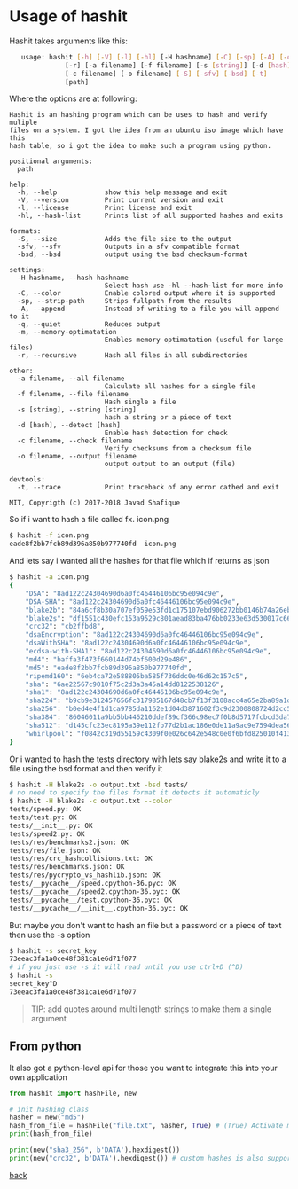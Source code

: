<link rel="shortcut icon" type="image/x-icon" href="favicon.ico"/>

# Usage of hashit

Hashit takes arguments like this:
```bash
   usage: hashit [-h] [-V] [-l] [-hl] [-H hashname] [-C] [-sp] [-A] [-q] [-m]
              [-r] [-a filename] [-f filename] [-s [string]] [-d [hash]]
              [-c filename] [-o filename] [-S] [-sfv] [-bsd] [-t]
              [path]
```

Where the options are at following:

[//]: # (Nicely generated by argparse)

```
Hashit is an hashing program which can be uses to hash and verify muliple
files on a system. I got the idea from an ubuntu iso image which have this
hash table, so i got the idea to make such a program using python.

positional arguments:
  path

help:
  -h, --help            show this help message and exit
  -V, --version         Print current version and exit
  -l, --license         Print license and exit
  -hl, --hash-list      Prints list of all supported hashes and exits

formats:
  -S, --size            Adds the file size to the output
  -sfv, --sfv           Outputs in a sfv compatible format
  -bsd, --bsd           output using the bsd checksum-format

settings:
  -H hashname, --hash hashname
                        Select hash use -hl --hash-list for more info
  -C, --color           Enable colored output where it is supported
  -sp, --strip-path     Strips fullpath from the results
  -A, --append          Instead of writing to a file you will append to it
  -q, --quiet           Reduces output
  -m, --memory-optimatation
                        Enables memory optimatation (useful for large files)
  -r, --recursive       Hash all files in all subdirectories

other:
  -a filename, --all filename
                        Calculate all hashes for a single file
  -f filename, --file filename
                        Hash single a file
  -s [string], --string [string]
                        hash a string or a piece of text
  -d [hash], --detect [hash]
                        Enable hash detection for check
  -c filename, --check filename
                        Verify checksums from a checksum file
  -o filename, --output filename
                        output output to an output (file)

devtools:
  -t, --trace           Print traceback of any error cathed and exit

MIT, Copyrigth (c) 2017-2018 Javad Shafique

```

So if i want to hash a file called fx. icon.png
```bash
$ hashit -f icon.png
eade8f2bb7fcb89d396a850b977740fd  icon.png
```
And lets say i wanted all the hashes for that file
which if returns as json
```bash
$ hashit -a icon.png
{
    "DSA": "8ad122c24304690d6a0fc46446106bc95e094c9e",
    "DSA-SHA": "8ad122c24304690d6a0fc46446106bc95e094c9e",
    "blake2b": "84a6cf8b30a707ef059e53fd1c175107ebd906272bb0146b74a26ebfc43c0811a4c936b0717004eadbd753512277f3443dd1671785e99fdbe80391d58ecf7e8c",
    "blake2s": "df1551c430efc153a9529c801aead83ba476bb0233e63d530017c6607d926df1",
    "crc32": "cb2ffbd8",
    "dsaEncryption": "8ad122c24304690d6a0fc46446106bc95e094c9e",
    "dsaWithSHA": "8ad122c24304690d6a0fc46446106bc95e094c9e",
    "ecdsa-with-SHA1": "8ad122c24304690d6a0fc46446106bc95e094c9e",
    "md4": "baffa3f473f660144d74bf600d29e486",
    "md5": "eade8f2bb7fcb89d396a850b977740fd",
    "ripemd160": "6eb4ca72e588805ba585f736ddc0e46d62c157c5",
    "sha": "6ae22567c9010f75c2d3a3a45a14dd8122538126",
    "sha1": "8ad122c24304690d6a0fc46446106bc95e094c9e",
    "sha224": "b9cb9e312457656fc317985167d48cb7f13f3108acc4a65e2ba89a1d",
    "sha256": "b0ed4e4f1d1ca9785da1162e1d04d3871602f3c9d2300808724d2cc526bdbede",
    "sha384": "86046011a9bb5bb446210ddef89cf366c98ec7f0b8d5717fcbcd3da7fc7484150756f14c157c8eeb47e724256c5ba2e9",
    "sha512": "d145cfc23ec8195a39e112fb77d2b1ac186e0de11a9ac9e7594dea56db15fc6a2048ff3dbe4430a26d29ef3de39ebe68b3d526926e373a97127a775ed1ac9f46",
    "whirlpool": "f0842c319d55159c4309f0e026c642e548c0e0f6bfd825010f41352bd0a1b78f6c4b04ae80c7a58fde755b1dc9b9ad986cdc55fa94bdd5b2d4caf004c9e53121"
}
```

Or i wanted to hash the tests directory with lets say blake2s and write it to a file using the bsd format and then verify it
```bash
$ hashit -H blake2s -o output.txt -bsd tests/
# no need to specify the files format it detects it automaticly
$ hashit -H blake2s -c output.txt --color
tests/speed.py: OK
tests/test.py: OK
tests/__init__.py: OK
tests/speed2.py: OK
tests/res/benchmarks2.json: OK
tests/res/file.json: OK
tests/res/crc_hashcollisions.txt: OK
tests/res/benchmarks.json: OK
tests/res/pycrypto_vs_hashlib.json: OK
tests/__pycache__/speed.cpython-36.pyc: OK
tests/__pycache__/speed2.cpython-36.pyc: OK
tests/__pycache__/test.cpython-36.pyc: OK
tests/__pycache__/__init__.cpython-36.pyc: OK
```

But maybe you don't want to hash an file but a password or a piece of text then use the -s option
```bash
$ hashit -s secret_key
73eeac3fa1a0ce48f381ca1e6d71f077
# if you just use -s it will read until you use ctrl+D (^D) 
$ hashit -s
secret_key^D
73eeac3fa1a0ce48f381ca1e6d71f077
```
> TIP: add quotes around multi length strings to make them a single argument

## From python
It also got a python-level api for those you want to integrate this into your own application
```py
from hashit import hashFile, new

# init hashing class
hasher = new("md5")
hash_from_file = hashFile("file.txt", hasher, True) # (True) Activate memory optimatation, faster for larger files
print(hash_from_file)

print(new("sha3_256", b'DATA').hexdigest())
print(new("crc32", b'DATA').hexdigest()) # custom hashes is also supported
```
[back](README.md)
